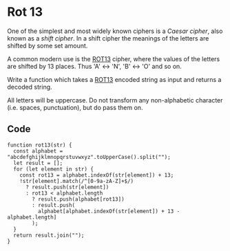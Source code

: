 # Rot 13

One of the simplest and most widely known ciphers is a *Caesar cipher*, also known as a *shift cipher*. In a shift cipher the meanings of the letters are shifted by some set amount.

A common modern use is the [ROT13](https://en.wikipedia.org/wiki/ROT13) cipher, where the values of the letters are shifted by 13 places. Thus 'A' ↔ 'N', 'B' ↔ 'O' and so on.

Write a function which takes a [ROT13](https://en.wikipedia.org/wiki/ROT13) encoded string as input and returns a decoded string.

All letters will be uppercase. Do not transform any non-alphabetic character (i.e. spaces, punctuation), but do pass them on.

## Code

	function rot13(str) {
	  const alphabet = "abcdefghijklmnopqrstuvwxyz".toUpperCase().split("");
	  let result = [];
	  for (let element in str) {
	    const rot13 = alphabet.indexOf(str[element]) + 13;
	    !str[element].match(/^[0-9a-zA-Z]+$/)
	      ? result.push(str[element])
	      : rot13 < alphabet.length
	        ? result.push(alphabet[rot13])
	        : result.push(
	          alphabet[alphabet.indexOf(str[element]) + 13 - alphabet.length]
	        );
	  }
	  return result.join("");
	}